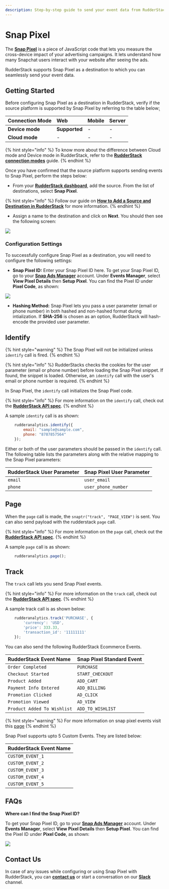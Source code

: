 ```yaml
---
description: Step-by-step guide to send your event data from RudderStack to Snap Pixel.
---
```


# Snap Pixel

The [**Snap Pixel**](https://ads.snapchat.com/) is a piece of JavaScript code that lets you measure the cross-device impact of your advertising campaigns. It lets understand how many Snapchat users interact with your website after seeing the ads.

RudderStack supports Snap Pixel as a destination to which you can seamlessly send your event data.

## Getting Started

Before configuring Snap Pixel as a destination in RudderStack, verify if the source platform is supported by Snap Pixel by referring to the table below: ̦

| **Connection Mode** | **Web**       | **Mobile** | **Server** |
| :------------------ | :------------ | :--------- | :--------- |
| **Device mode**     | **Supported** | -          | -          |
| **Cloud mode**      | -             | -          | -          |

{% hint style="info" %}
To know more about the difference between Cloud mode and Device mode in RudderStack, refer to the [**RudderStack connection modes**](https://docs.rudderstack.com/get-started/rudderstack-connection-modes) guide.
{% endhint %}

Once you have confirmed that the source platform supports sending events to Snap Pixel, perform the steps below:

* From your [**RudderStack dashboard**](https://app.rudderstack.com/), add the source. From the list of destinations, select **Snap Pixel**.

{% hint style="info" %}
Follow our guide on [**How to Add a Source and Destination in RudderStack**](https://docs.rudderstack.com/how-to-guides/adding-source-and-destination-rudderstack) for more information.
{% endhint %}

* Assign a name to the destination and click on **Next**. You should then see the following screen:

![](../../.gitbook/assets/SnapPixel-1.png)

### Configuration Settings

To successfully configure Snap Pixel as a destination, you will need to configure the following settings:

* **Snap Pixel ID:** Enter your Snap Pixel ID here. To get your Snap Pixel ID, go to your [**Snap Ads Manager**](https://ads.snapchat.com/) account. Under **Events Manager**, select **View Pixel Details** then **Setup Pixel**. You can find the Pixel ID under **Pixel Code**, as shown:

![](../../.gitbook/assets/SnapPixel-2.png)

* **Hashing Method:** Snap Pixel lets you pass a user parameter (email or phone number) in both hashed and non-hashed format during intialization. If **SHA-256** is chosen as an option, RudderStack will hash-encode the provided user parameter.

## Identify

{% hint style="warning" %}
The Snap Pixel will not be initialized unless `identify` call is fired.
{% endhint %}

{% hint style="info" %}
RudderStacks checks the cookies for the user parameter (email or phone number) before loading the Snap Pixel snippet. If found, the snippet is loaded. Otherwise, an `identify` call with the user's email or phone number is required.
{% endhint %}

In Snap Pixel, the `identify` call initializes the Snap Pixel code.

{% hint style="info" %}
For more information on the `identify` call, check out the [**RudderStack API spec**](https://docs.rudderstack.com/rudderstack-api/rudderstack-spec/identify).
{% endhint %}

A sample `identify` call is as shown:

```javascript
    rudderanalytics.identify({
        email: "sample@sample.com",
        phone: "8787857564"
    });
```

Either or both of the user parameters should be passed in the `identify` call. The following table lists the parameters along with the relative mapping to the Snap Pixel parameters:

| **RudderStack User Parameter**  | **Snap Pixel User Parameter** |
| :------------------------------ | :---------------------------- |
| `email`                         | `user_email`                  |
| `phone`                         | `user_phone_number`           |

## Page

When the `page` call is made, the `snaptr("track", "PAGE_VIEW")` is sent.
You can also send payload with the rudderstack `page` call.

{% hint style="info" %}
For more information on the `page` call, check out the [**RudderStack API spec**](https://docs.rudderstack.com/rudderstack-api/rudderstack-spec/page).
{% endhint %}

A sample `page` call is as shown:

```javascript
    rudderanalytics.page();
```

## Track

The `track` call lets you send Snap Pixel events.

{% hint style="info" %}
For more information on the `track` call, check out the [**RudderStack API spec**](https://docs.rudderstack.com/rudderstack-api/rudderstack-spec/track).
{% endhint %}

A sample track call is as shown below:

```javascript
    rudderanalytics.track('PURCHASE', {
        'currency': 'USD',
        'price': 333.33,
        'transaction_id': '11111111'
    });
```

You can also send the following RudderStack Ecommerce Events.

| **RudderStack Event Name**  | **Snap Pixel Standard Event** |
| :-------------------------- | :---------------------------- |
| `Order Completed`           | `PURCHASE`                    |
| `Checkout Started`          | `START_CHECKOUT`              |
| `Product Added`             | `ADD_CART`                    |
| `Payment Info Entered`      | `ADD_BILLING`                 |
| `Promotion Clicked`         | `AD_CLICK`                    |
| `Promotion Viewed`          | `AD_VIEW`                     |
| `Product Added To Wishlist` | `ADD_TO_WISHLIST`             |

{% hint style="warning" %}
For more information on snap pixel events visit this [page](https://businesshelp.snapchat.com/s/article/pixel-website-install?language=en_US)
{% endhint %}

Snap Pixel supports upto 5 Custom Events. They are listed below:

| **RudderStack Event Name**  |
| :-------------------------- |
| `CUSTOM_EVENT_1` |
| `CUSTOM_EVENT_2` |
| `CUSTOM_EVENT_3` |
| `CUSTOM_EVENT_4` |
| `CUSTOM_EVENT_5` |

## FAQs

**Where can I find the Snap Pixel ID?**

To get your Snap Pixel ID, go to your [**Snap Ads Manager**](https://ads.snapchat.com/) account. Under **Events Manager**, select **View Pixel Details** then **Setup Pixel**. You can find the Pixel ID under **Pixel Code**, as shown:

![](../../.gitbook/assets/SnapPixel-2.png)

## Contact Us

In case of any issues while configuring or using Snap Pixel with RudderStack, you can [**contact us**](mailto:%20docs@rudderstack.com) or start a conversation on our [**Slack**](https://resources.rudderstack.com/join-rudderstack-slack) channel.
